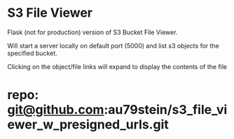 # S3 File Viewer

Flask (not for production) version of S3 Bucket File Viewer.

Will start a server locally on default port (5000) and list s3 objects for the specified bucket.

Clicking on the object/file links will expand to display the contents of the file


# repo: git@github.com:au79stein/s3_file_viewer_w_presigned_urls.git
